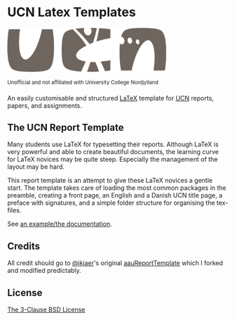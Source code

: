 # UCN Latex Templates
<p float="left">
  <img src="img/UCN-hovedlogo.png" height="100"/>
</p>
 <sup>Unofficial and not affiliated with University College Nordjylland</sup>

An easily customisable and structured [LaTeX](https://www.latex-project.org/) template for [UCN](https://ucn.dk) reports, papers, and assignments.


## The UCN Report Template
 Many students use LaTeX for typesetting their reports. Although LaTeX is very powerful and able to create beautiful documents, the learning curve for LaTeX novices may be quite steep. Especially the management of the layout may be hard.

This report template is an attempt to give these LaTeX novices a gentle start. The template takes care of loading the most common packages in the preamble, creating a front page, an English and a Danish UCN title page, a preface with signatures, and a simple folder structure for organising the tex-files.

See [an example/the documentation](UCN-Latex-Templates/UCNReportTemplate/UCNReportTemplate.pdff).


## Credits

All credit should go to [@jkjaer](https://github.com/jkjaer)'s original [aauReportTemplate](https://github.com/jkjaer/aauLatexTemplates) which I forked and modified predictably.

## License

[The 3-Clause BSD License](LICENSE)
